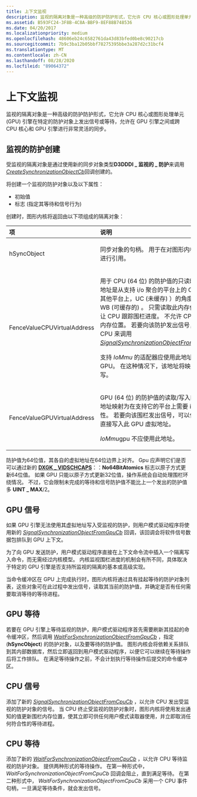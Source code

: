 ```yaml
---
title: 上下文监视
description: 监视的隔离对象是一种高级的防护防护形式，它允许 CPU 核心或图形处理单元 (GPU) 引擎在特定的防护对象上发出信号或等待，允许在 GPU 引擎之间或跨 CPU 核心和 GPU 引擎进行非常灵活的同步。
ms.assetid: B593FC24-3F8B-4C8A-BBF9-8EF88B748536
ms.date: 04/20/2017
ms.localizationpriority: medium
ms.openlocfilehash: 48606eb24c6582761da43d83bfed0be8c90217cb
ms.sourcegitcommit: 7b9c3ba12b05bbf78275395bbe3a287d2c31bcf4
ms.translationtype: MT
ms.contentlocale: zh-CN
ms.lasthandoff: 08/28/2020
ms.locfileid: "89064372"
---
```

# <a name="context-monitoring"></a>上下文监视


监视的隔离对象是一种高级的防护防护形式，它允许 CPU 核心或图形处理单元 (GPU) 引擎在特定的防护对象上发出信号或等待，允许在 GPU 引擎之间或跨 CPU 核心和 GPU 引擎进行非常灵活的同步。

## <a name="span-id_monitored_fence_creationspanspan-id_monitored_fence_creationspanspan-id_monitored_fence_creationspan-monitored-fence-creation"></a><span id="_Monitored_fence_creation"></span><span id="_monitored_fence_creation"></span><span id="_MONITORED_FENCE_CREATION"></span> 监视的防护创建


受监视的隔离对象是通过使用新的同步对象类型**D3DDDI \_ 监视的 \_ 防护**来调用[*CreateSynchronizationObjectCb*](/windows-hardware/drivers/ddi/d3dumddi/nc-d3dumddi-pfnd3dddi_createsynchronizationobjectcb)回调创建的。

将创建一个监视的防护对象以及以下属性：

-   初始值
-   标志 (指定其等待和信号行为) 

创建时，图形内核将返回由以下项组成的隔离对象：

<table>
<colgroup>
<col width="50%" />
<col width="50%" />
</colgroup>
<thead>
<tr class="header">
<th align="left">项</th>
<th align="left">说明</th>
</tr>
</thead>
<tbody>
<tr class="odd">
<td align="left"><p><span id="hSyncObject"></span><span id="hsyncobject"></span><span id="HSYNCOBJECT"></span>hSyncObject</p></td>
<td align="left"><p>同步对象的句柄。 用于在对图形内核的调用中进行引用。</p></td>
</tr>
<tr class="even">
<td align="left"><p><span id="FenceValueCPUVirtualAddress"></span><span id="fencevaluecpuvirtualaddress"></span><span id="FENCEVALUECPUVIRTUALADDRESS"></span>FenceValueCPUVirtualAddress</p></td>
<td align="left"><p>用于 CPU (64 位) 的防护值的只读映射。 此地址是从支持 i/o 聚合的平台上的 CPU （在其他平台上，UC (未缓存) ）的角度，映射 WB (可缓存的) 。 只需读取此内存位置，即可让 CPU 跟踪围栏进度。 不允许 CPU 写入此内存位置。 若要向该防护发出信号，需要 CPU 来调用 <a href="https://docs.microsoft.com/windows-hardware/drivers/ddi/d3dumddi/nc-d3dumddi-pfnd3dddi_signalsynchronizationobjectfromcpucb" data-raw-source="[&lt;em&gt;SignalSynchronizationObjectFromCpuCb&lt;/em&gt;](/windows-hardware/drivers/ddi/d3dumddi/nc-d3dumddi-pfnd3dddi_signalsynchronizationobjectfromcpucb)"><em>SignalSynchronizationObjectFromCpuCb</em></a>。</p>
<p>支持 <em>IoMmu</em> 的适配器应使用此地址来访问 GPU。 在这种情况下，该地址将映射为读写。</p></td>
</tr>
<tr class="odd">
<td align="left"><p><span id="FenceValueGPUVirtualAddress"></span><span id="fencevaluegpuvirtualaddress"></span><span id="FENCEVALUEGPUVIRTUALADDRESS"></span>FenceValueGPUVirtualAddress</p></td>
<td align="left"><p>GPU (64 位) 的防护值的读取/写入映射。 此地址映射为在支持它的平台上需要 i/o 一致性。 若要向该围栏发出信号，可以使用 GPU 直接写入此 GPU 虚拟地址。</p>
<p><em>IoMmu</em>gpu 不应使用此地址。</p></td>
</tr>
</tbody>
</table>

 

防护值为64位值，其各自的虚拟地址在64位边界上对齐。 Gpu 应声明它们是否可以通过新的 [**DXGK \_ VIDSCHCAPS**](/windows-hardware/drivers/ddi/d3dkmddi/ns-d3dkmddi-_dxgk_vidschcaps)：：**No64BitAtomics** 标志以原子方式更新64位值。 如果 GPU 只能以原子方式更新32位值，操作系统会自动处理围栏环绕情况。 不过，它会限制未完成的等待和信号防护值不能比上一个发出的防护值多 **UINT \_ MAX**/2。
## <a name="span-idgpu_signalspanspan-idgpu_signalspanspan-idgpu_signalspangpu-signal"></a><span id="GPU_signal"></span><span id="gpu_signal"></span><span id="GPU_SIGNAL"></span>GPU 信号


如果 GPU 引擎无法使用其虚拟地址写入受监视的防护，则用户模式驱动程序将使用新的 [*SignalSynchronizationObjectFromGpuCb*](/windows-hardware/drivers/ddi/d3dumddi/nc-d3dumddi-pfnd3dddi_signalsynchronizationobjectfromgpucb) 回调，该回调会将软件信号数据包排队到 GPU 上下文。

为了向 GPU 发送防护，用户模式驱动程序直接在上下文命令流中插入一个隔离写入命令，而无需经过内核模型。 内核监视围栏进度的机制会有所不同，具体取决于特定的 GPU 引擎是否支持所监视的隔离的基本或高级实现。

当命令缓冲区在 GPU 上完成执行时，图形内核将通过具有挂起等待的防护对象列表，这些对象可在此过程中发出信号，读取其当前的防护值，并确定是否有任何需要取消等待的等待进程。

## <a name="span-id_gpu_waitspanspan-id_gpu_waitspanspan-id_gpu_waitspan-gpu-wait"></a><span id="_GPU_wait"></span><span id="_gpu_wait"></span><span id="_GPU_WAIT"></span> GPU 等待


若要在 GPU 引擎上等待监视的防护，用户模式驱动程序首先需要刷新其挂起的命令缓冲区，然后调用 [*WaitForSynchronizationObjectFromGpuCb*](/windows-hardware/drivers/ddi/d3dumddi/nc-d3dumddi-pfnd3dddi_waitforsynchronizationobjectfromgpucb) ，指定 (**hSyncObject**) 的防护对象，以及要等待的防护值。 图形内核会将依赖关系排队到其内部数据库，然后立即返回到用户模式驱动程序，以便它可以继续在等待操作后将工作排队。 在满足等待操作之前，不会计划执行等待操作后提交的命令缓冲区。

## <a name="span-idcpu_signalspanspan-idcpu_signalspanspan-idcpu_signalspancpu-signal"></a><span id="CPU_signal"></span><span id="cpu_signal"></span><span id="CPU_SIGNAL"></span>CPU 信号


添加了新的 [*SignalSynchronizationObjectFromCpuCb*](/windows-hardware/drivers/ddi/d3dumddi/nc-d3dumddi-pfnd3dddi_signalsynchronizationobjectfromcpucb) ，以允许 CPU 发出受监视的防护对象的信号。 当 CPU 终止受监视的防护对象时，图形内核将使用发出通知的值更新围栏内存位置，使其立即可供任何用户模式读取器使用，并立即取消任何符合性的等待进程。

## <a name="span-idcpu_waitspanspan-idcpu_waitspanspan-idcpu_waitspancpu-wait"></a><span id="CPU_wait"></span><span id="cpu_wait"></span><span id="CPU_WAIT"></span>CPU 等待


添加了新的 [*WaitForSynchronizationObjectFromCpuCb*](/windows-hardware/drivers/ddi/d3dumddi/nc-d3dumddi-pfnd3dddi_waitforsynchronizationobjectfromcpucb) ，以允许 CPU 等待监视的防护对象。 提供两种形式的等待操作。 在第一种形式中， *WaitForSynchronizationObjectFromCpuCb* 回调会阻止，直到满足等待。 在第二种形式中， *WaitForSynchronizationObjectFromCpuCb* 采用一个 CPU 事件句柄，一旦满足等待条件，就会发出信号。

 

